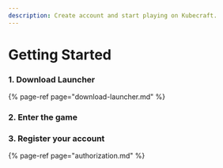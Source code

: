 ```yaml
---
description: Create account and start playing on Kubecraft.
---
```


# Getting Started

### 1. Download Launcher

{% page-ref page="download-launcher.md" %}

### 2. Enter the game

### 3. Register your account

{% page-ref page="authorization.md" %}





